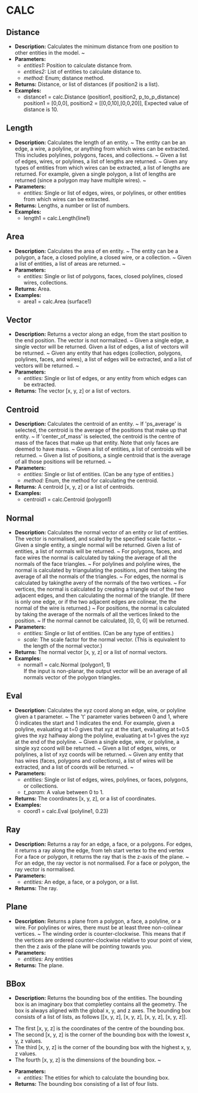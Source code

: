 # CALC    

## Distance  
* **Description:** Calculates the minimum distance from one position to other entities in the model.
~  
* **Parameters:**  
  * *entities1:* Position to calculate distance from.  
  * *entities2:* List of entities to calculate distance to.  
  * *method:* Enum; distance method.  
* **Returns:** Distance, or list of distances (if position2 is a list).  
* **Examples:**  
  * distance1 = calc.Distance (position1, position2, p_to_p_distance)  
    position1 = [0,0,0], position2 = [[0,0,10],[0,0,20]], Expected value of distance is 10.
  
  
## Length  
* **Description:** Calculates the length of an entity.
~
The entity can be an edge, a wire, a polyline, or anything from which wires can be extracted.
This includes polylines, polygons, faces, and collections.
~
Given a list of edges, wires, or polylines, a list of lengths are returned.
~
Given any types of entities from which wires can be extracted, a list of lengths are returned.
For example, given a single polygon, a list of lengths are returned (since a polygon may have multiple wires).
~  
* **Parameters:**  
  * *entities:* Single or list of edges, wires, or polylines, or other entities from which wires can be extracted.  
* **Returns:** Lengths, a number or list of numbers.  
* **Examples:**  
  * length1 = calc.Length(line1)
  
  
## Area  
* **Description:** Calculates the area of en entity.
~
The entity can be a polygon, a face, a closed polyline, a closed wire, or a collection.
~
Given a list of entities, a list of areas are returned.
~  
* **Parameters:**  
  * *entities:* Single or list of polygons, faces, closed polylines, closed wires, collections.  
* **Returns:** Area.  
* **Examples:**  
  * area1 = calc.Area (surface1)
  
  
## Vector  
* **Description:** Returns a vector along an edge, from the start position to the end position.
The vector is not normalized.
~
Given a single edge, a single vector will be returned. Given a list of edges, a list of vectors will be returned.
~
Given any entity that has edges (collection, polygons, polylines, faces, and wires),
a list of edges will be extracted, and a list of vectors will be returned.
~  
* **Parameters:**  
  * *entities:* Single or list of edges, or any entity from which edges can be extracted.  
* **Returns:** The vector [x, y, z] or a list of vectors.  
  
## Centroid  
* **Description:** Calculates the centroid of an entity.
~
If 'ps_average' is selected, the centroid is the average of the positions that make up that entity.
~
If 'center_of_mass' is selected, the centroid is the centre of mass of the faces that make up that entity.
Note that only faces are deemed to have mass.
~
Given a list of entities, a list of centroids will be returned.
~
Given a list of positions, a single centroid that is the average of all those positions will be returned.
~  
* **Parameters:**  
  * *entities:* Single or list of entities. (Can be any type of entities.)  
  * *method:* Enum, the method for calculating the centroid.  
* **Returns:** A centroid [x, y, z] or a list of centroids.  
* **Examples:**  
  * centroid1 = calc.Centroid (polygon1)
  
  
## Normal  
* **Description:** Calculates the normal vector of an entity or list of entities. The vector is normalised, and scaled
by the specified scale factor.
~
Given a single entity, a single normal will be returned. Given a list of entities, a list of normals will be returned.
~
For polygons, faces, and face wires the normal is calculated by taking the average of all the normals of the face triangles.
~
For polylines and polyline wires, the normal is calculated by triangulating the positions, and then
taking the average of all the normals of the triangles.
~
For edges, the normal is calculated by takingthe avery of the normals of the two vertices.
~
For vertices, the normal is calculated by creating a triangle out of the two adjacent edges,
and then calculating the normal of the triangle.
(If there is only one edge, or if the two adjacent edges are colinear, the the normal of the wire is returned.)
~
For positions, the normal is calculated by taking the average of the normals of all the vertices linked to the position.
~
If the normal cannot be calculated, [0, 0, 0] will be returned.  
* **Parameters:**  
  * *entities:* Single or list of entities. (Can be any type of entities.)  
  * *scale:* The scale factor for the normal vector. (This is equivalent to the length of the normal vector.)  
* **Returns:** The normal vector [x, y, z] or a list of normal vectors.  
* **Examples:**  
  * normal1 = calc.Normal (polygon1, 1)  
    If the input is non-planar, the output vector will be an average of all normals vector of the polygon triangles.
  
  
## Eval  
* **Description:** Calculates the xyz coord along an edge, wire, or polyline given a t parameter.
~
The 't' parameter varies between 0 and 1, where 0 indicates the start and 1 indicates the end.
For example, given a polyline,
evaluating at t=0 gives that xyz at the start,
evaluating at t=0.5 gives the xyz halfway along the polyline,
evaluating at t=1 gives the xyz at the end of the polyline.
~
Given a single edge, wire, or polyline, a single xyz coord will be returned.
~
Given a list of edges, wires, or polylines, a list of xyz coords will be returned.
~
Given any entity that has wires (faces, polygons and collections),
a list of wires will be extracted, and a list of coords will be returned.
~  
* **Parameters:**  
  * *entities:* Single or list of edges, wires, polylines, or faces, polygons, or collections.  
  * *t_param:* A value between 0 to 1.  
* **Returns:** The coordinates [x, y, z], or a list of coordinates.  
* **Examples:**  
  * coord1 = calc.Eval (polyline1, 0.23)
  
  
## Ray  
* **Description:** Returns a ray for an edge, a face, or a polygons. For edges, it returns a ray along the edge, from teh start vertex to the end vertex
For a face or polygon, it returns the ray that is the z-axis of the plane.
~
For an edge, the ray vector is not normalised. For a face or polygon, the ray vector is normalised.  
* **Parameters:**  
  * *entities:* An edge, a face, or a polygon, or a list.  
* **Returns:** The ray.  
  
## Plane  
* **Description:** Returns a plane from a polygon, a face, a polyline, or a wire.
For polylines or wires, there must be at least three non-colinear vertices.
~
The winding order is counter-clockwise.
This means that if the vertices are ordered counter-clockwise relative to your point of view,
then the z axis of the plane will be pointing towards you.  
* **Parameters:**  
  * *entities:* Any entities  
* **Returns:** The plane.  
  
## BBox  
* **Description:** Returns the bounding box of the entities.
The bounding box is an imaginary box that completley contains all the geometry.
The box is always aligned with the global x, y, and z axes.
The bounding box consists of a list of lists, as follows [[x, y, z], [x, y, z], [x, y, z], [x, y, z]].
- The first [x, y, z] is the coordinates of the centre of the bounding box.
- The second [x, y, z] is the corner of the bounding box with the lowest x, y, z values.
- The third [x, y, z] is the corner of the bounding box with the highest x, y, z values.
- The fourth [x, y, z] is the dimensions of the bounding box.
~  
* **Parameters:**  
  * *entities:* The etities for which to calculate the bounding box.  
* **Returns:** The bounding box consisting of a list of four lists.  
  
